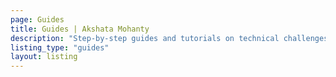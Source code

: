 ```yaml
---
page: Guides
title: Guides | Akshata Mohanty
description: "Step-by-step guides and tutorials on technical challenges, courses and projects."
listing_type: "guides"
layout: listing
---
```

